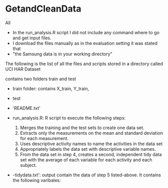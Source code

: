 GetandCleanData
===============

All 

- In the run_analysis.R script I did not include any command where to go and get input files. 
- I download the files manually as in the evaluation setting it was stated that 
- "the Samsung data is in your working directory"  

The following is the list of all the files and scripts stored in a directory called UCI HAR Dataset

contains two folders train and test
- train folder: contains X_train, Y_train, 
- test
- 'README.txt'
- run_analysis.R: R script to execute the following steps:
    1.	Merges the training and the test sets to create one data set.
    2.	Extracts only the measurements on the mean and standard deviation for each measurement. 
    3.	Uses descriptive activity names to name the activities in the data set
    4.	Appropriately labels the data set with descriptive variable names. 
    5.	From the data set in step 4, creates a second, independent tidy data set with the average of each 
        variable for each activity and each subject.

- -tidydata.txt': output contain the data of step 5 listed-above. It contains the following varibales:

